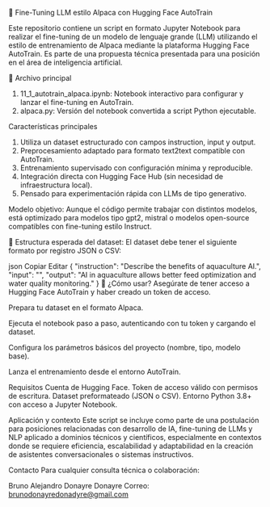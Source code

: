 🦙 Fine-Tuning LLM estilo Alpaca con Hugging Face AutoTrain

Este repositorio contiene un script en formato Jupyter Notebook para realizar el fine-tuning de un modelo de lenguaje grande (LLM) utilizando el estilo de entrenamiento de Alpaca mediante la plataforma Hugging Face AutoTrain. Es parte de una propuesta técnica presentada para una posición en el área de inteligencia artificial.

📄 Archivo principal
1) 11_1_autotrain_alpaca.ipynb: Notebook interactivo para configurar y lanzar el fine-tuning en AutoTrain.
2) alpaca.py: Versión del notebook convertida a script Python ejecutable.

Características principales
  1. Utiliza un dataset estructurado con campos instruction, input y output.
  2. Preprocesamiento adaptado para formato text2text compatible con AutoTrain.
  3. Entrenamiento supervisado con configuración mínima y reproducible.
  4. Integración directa con Hugging Face Hub (sin necesidad de infraestructura local).
  5. Pensado para experimentación rápida con LLMs de tipo generativo.

Modelo objetivo: 
Aunque el código permite trabajar con distintos modelos, está optimizado para modelos tipo gpt2, mistral o modelos open-source compatibles con fine-tuning estilo Instruct.

📂 Estructura esperada del dataset: 
El dataset debe tener el siguiente formato por registro JSON o CSV:

json
Copiar
Editar
{
  "instruction": "Describe the benefits of aquaculture AI.",
  "input": "",
  "output": "AI in aquaculture allows better feed optimization and water quality monitoring."
}
🚀 ¿Cómo usar?
Asegúrate de tener acceso a Hugging Face AutoTrain y haber creado un token de acceso.

Prepara tu dataset en el formato Alpaca.

Ejecuta el notebook paso a paso, autenticando con tu token y cargando el dataset.

Configura los parámetros básicos del proyecto (nombre, tipo, modelo base).

Lanza el entrenamiento desde el entorno AutoTrain.

Requisitos
Cuenta de Hugging Face.
Token de acceso válido con permisos de escritura.
Dataset preformateado (JSON o CSV).
Entorno Python 3.8+ con acceso a Jupyter Notebook.

Aplicación y contexto
Este script se incluye como parte de una postulación para posiciones relacionadas con desarrollo de IA, fine-tuning de LLMs y NLP aplicado a dominios técnicos y científicos, especialmente en contextos donde se requiere eficiencia, escalabilidad y adaptabilidad en la creación de asistentes conversacionales o sistemas instructivos.

 Contacto
Para cualquier consulta técnica o colaboración:

Bruno Alejandro Donayre Donayre
Correo: brunodonayredonadyre@gmail.com



